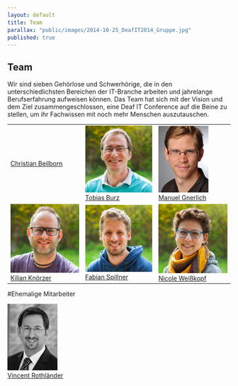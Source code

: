 ```yaml
---
layout: default
title: Team
parallax: "public/images/2014-10-25_DeafIT2014_Gruppe.jpg"
published: true
---
```




## Team

Wir sind sieben Gehörlose und Schwerhörige, die in den unterschiedlichsten Bereichen der IT-Branche arbeiten und jahrelange Berufserfahrung aufweisen können. Das Team hat sich mit der Vision und dem Ziel zusammengeschlossen, eine Deaf IT Conference auf die Beine zu stellen, um ihr Fachwissen mit noch mehr Menschen auszutauschen.

<table>
	<tr>
		<td><a href="/team/christian-beilborn">Christian Beilborn</a></td>
		<td><a href="/team/tobias-burz"><img src="/public/images/tobias_200px.jpg"><br>Tobias Burz</a></td>
		<td><a href="/team/manuel-gnerlich"><img src="/public/images/magn_small.jpg"><br>Manuel Gnerlich</a></td>
	</tr>
	<tr>
		<td><a href="/team/kilian-knoerzer"><img src="/public/images/kilian_200px.jpg"><br>Kilian Knörzer</a></td>
		<td><a href="/team/fabian-spillner"><img src="/public/images/fabian_200px.jpg"><br>Fabian Spillner</a></td>
		<td><a href="/team/nicole-weisskopf"><img src="/public/images/nicole_200px.jpg"><br>Nicole Weißkopf</a></td>
	</tr>
	<tr>
	</tr>
</table>

#Ehemalige Mitarbeiter

<a href="/team/vincent-rothlaender"><img src="/public/images/viro_small.jpg"><br>Vincent Rothländer</a>